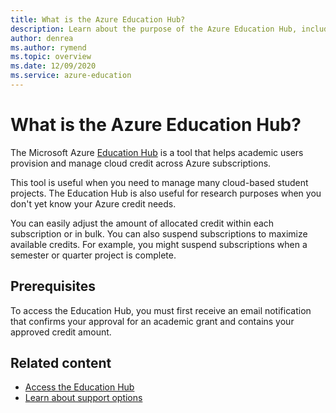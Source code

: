 ```yaml
---
title: What is the Azure Education Hub?
description: Learn about the purpose of the Azure Education Hub, including prerequisites.
author: denrea
ms.author: rymend
ms.topic: overview
ms.date: 12/09/2020
ms.service: azure-education
---
```


# What is the Azure Education Hub?

The Microsoft Azure [Education Hub](https://portal.azure.com/#blade/Microsoft_Azure_Education/EducationMenuBlade/quickstart) is a tool that helps academic users provision and manage cloud credit across Azure subscriptions.

This tool is useful when you need to manage many cloud-based student projects. The Education Hub is also useful for research purposes when you don't yet know your Azure credit needs.

You can easily adjust the amount of allocated credit within each subscription or in bulk. You can also suspend subscriptions to maximize available credits. For example, you might suspend subscriptions when a semester or quarter project is complete.

## Prerequisites

To access the Education Hub, you must first receive an email notification that confirms your approval for an academic grant and contains your approved credit amount.

## Related content

- [Access the Education Hub](access-education-hub.md)
- [Learn about support options](educator-service-desk.md)
